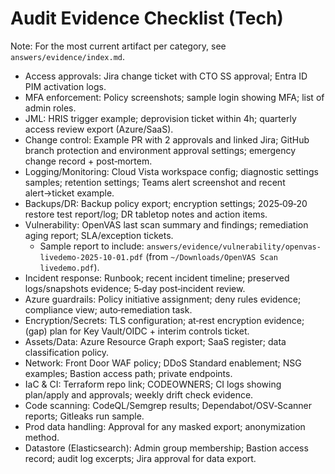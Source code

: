 # Audit Evidence Checklist (Tech)

Note: For the most current artifact per category, see `answers/evidence/index.md`.

- Access approvals: Jira change ticket with CTO SS approval; Entra ID PIM activation logs.
- MFA enforcement: Policy screenshots; sample login showing MFA; list of admin roles.
- JML: HRIS trigger example; deprovision ticket within 4h; quarterly access review export (Azure/SaaS).
- Change control: Example PR with 2 approvals and linked Jira; GitHub branch protection and environment approval settings; emergency change record + post‑mortem.
- Logging/Monitoring: Cloud Vista workspace config; diagnostic settings samples; retention settings; Teams alert screenshot and recent alert→ticket example.
- Backups/DR: Backup policy export; encryption settings; 2025‑09‑20 restore test report/log; DR tabletop notes and action items.
- Vulnerability: OpenVAS last scan summary and findings; remediation aging report; SLA/exception tickets.
  - Sample report to include: `answers/evidence/vulnerability/openvas-livedemo-2025-10-01.pdf` (from `~/Downloads/OpenVAS Scan livedemo.pdf`).
- Incident response: Runbook; recent incident timeline; preserved logs/snapshots evidence; 5‑day post‑incident review.
- Azure guardrails: Policy initiative assignment; deny rules evidence; compliance view; auto‑remediation task.
- Encryption/Secrets: TLS configuration; at‑rest encryption evidence; (gap) plan for Key Vault/OIDC + interim controls ticket.
- Assets/Data: Azure Resource Graph export; SaaS register; data classification policy.
- Network: Front Door WAF policy; DDoS Standard enablement; NSG examples; Bastion access path; private endpoints.
- IaC & CI: Terraform repo link; CODEOWNERS; CI logs showing plan/apply and approvals; weekly drift check evidence.
- Code scanning: CodeQL/Semgrep results; Dependabot/OSV‑Scanner reports; Gitleaks run sample.
- Prod data handling: Approval for any masked export; anonymization method.
- Datastore (Elasticsearch): Admin group membership; Bastion access record; audit log excerpts; Jira approval for data export.
